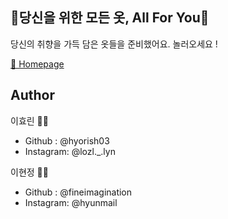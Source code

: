 ## 👕당신을 위한 모든 옷, All For You👕

당신의 취향을 가득 담은 옷들을 준비했어요. 놀러오세요 !

[🏡 Homepage](https://all4u.netlify.app/)




## Author

 이효린 💁‍♀️                                            

- Github : @hyorish03
- Instagram: @lozl._.lyn

이현정 🙋‍♀️

- Github : @fineimagination
- Instagram: @hyunmail
